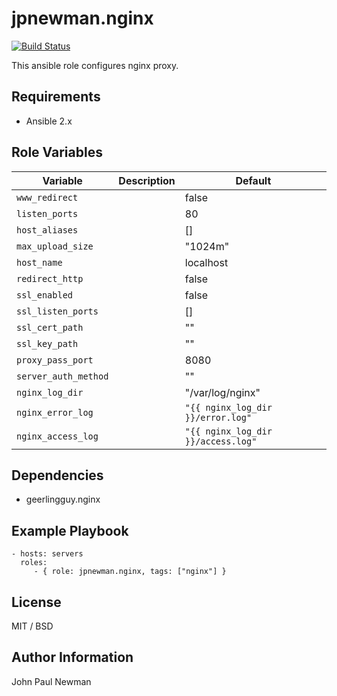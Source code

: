 # jpnewman.nginx

[![Build Status](https://travis-ci.org/jpnewman/ansible-role-nginx.svg?branch=master)](https://travis-ci.org/jpnewman/ansible-role-nginx)

This ansible role configures nginx proxy.

## Requirements

- Ansible 2.x

## Role Variables

|Variable|Description|Default|
|---|---|---|
|```www_redirect```||false|
|```listen_ports```||80|
|```host_aliases```||[]|
|```max_upload_size```||"1024m"|
|```host_name```||localhost|
|```redirect_http```||false|
|```ssl_enabled```||false|
|```ssl_listen_ports```||[]|
|```ssl_cert_path```||""|
|```ssl_key_path```||""|
|```proxy_pass_port```||8080|
|```server_auth_method```||""|
|```nginx_log_dir```||"/var/log/nginx"|
|```nginx_error_log```||```"{{ nginx_log_dir }}/error.log"```|
|```nginx_access_log```||```"{{ nginx_log_dir }}/access.log"```|

## Dependencies

- geerlingguy.nginx

## Example Playbook

    - hosts: servers
      roles:
         - { role: jpnewman.nginx, tags: ["nginx"] }

## License

MIT / BSD

## Author Information

John Paul Newman
